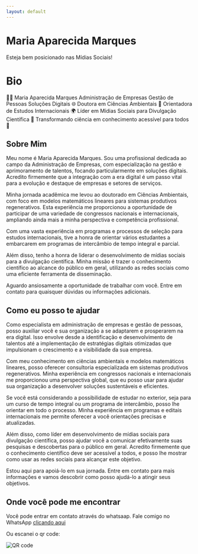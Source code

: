 ```yaml
---
layout: default
---
```


# Maria Aparecida Marques
Esteja bem posicionado nas Mídias Sociais!

# Bio
👩‍💼 Maria Aparecida Marques 
Administração de Empresas
Gestão de Pessoas 
Soluções Digitais 🌐
Doutora em Ciências Ambientais 🌿 Orientadora de Estudos Internacionais 🌍 
Líder em Mídias Sociais para Divulgação Científica 🔬 
Transformando ciência em conhecimento acessível para todos 🚀


## Sobre Mim 

Meu nome é Maria Aparecida Marques. Sou uma profissional dedicada ao campo da Administração de Empresas, com especialização na gestão e aprimoramento de talentos, focando particularmente em soluções digitais. Acredito firmemente que a integração com a era digital é um passo vital para a evolução e destaque de empresas e setores de serviços.

Minha jornada acadêmica me levou ao doutorado em Ciências Ambientais, com foco em modelos matemáticos lineares para sistemas produtivos regenerativos. Esta experiência me proporcionou a oportunidade de participar de uma variedade de congressos nacionais e internacionais, ampliando ainda mais a minha perspectiva e competência profissional.

Com uma vasta experiência em programas e processos de seleção para estudos internacionais, tive a honra de orientar vários estudantes a embarcarem em programas de intercâmbio de tempo integral e parcial.

Além disso, tenho a honra de liderar o desenvolvimento de mídias sociais para a divulgação científica. Minha missão é trazer o conhecimento científico ao alcance do público em geral, utilizando as redes sociais como uma eficiente ferramenta de disseminação.

Aguardo ansiosamente a oportunidade de trabalhar com você. Entre em contato para quaisquer dúvidas ou informações adicionais.


## Como eu posso te ajudar
Como especialista em administração de empresas e gestão de pessoas, posso auxiliar você e sua organização a se adaptarem e prosperarem na era digital. Isso envolve desde a identificação e desenvolvimento de talentos até a implementação de estratégias digitais otimizadas que impulsionam o crescimento e a visibilidade da sua empresa.

Com meu conhecimento em ciências ambientais e modelos matemáticos lineares, posso oferecer consultoria especializada em sistemas produtivos regenerativos. Minha experiência em congressos nacionais e internacionais me proporcionou uma perspectiva global, que eu posso usar para ajudar sua organização a desenvolver soluções sustentáveis e eficientes.

Se você está considerando a possibilidade de estudar no exterior, seja para um curso de tempo integral ou um programa de intercâmbio, posso lhe orientar em todo o processo. Minha experiência em programas e editais internacionais me permite oferecer a você orientações precisas e atualizadas.

Além disso, como líder em desenvolvimento de mídias sociais para divulgação científica, posso ajudar você a comunicar efetivamente suas pesquisas e descobertas para o público em geral. Acredito firmemente que o conhecimento científico deve ser acessível a todos, e posso lhe mostrar como usar as redes sociais para alcançar este objetivo.

Estou aqui para apoiá-lo em sua jornada. Entre em contato para mais informações e vamos descobrir como posso ajudá-lo a atingir seus objetivos.


## Onde você pode me encontrar

Você pode entrar em contato através do whatsaap.
Fale comigo no WhatsApp [clicando aqui](https://wa.me/qr/N7ZWKXS2XDGHL1)


Ou escanei o qr code:

![QR code](mariamarquesadm.github.io/images/wz.png)

<!---

Ou escanei o qr code:

![QR code](mariamarquesadm.github.io/images/wz.png)


Text can be **bold**, _italic_, or ~~strikethrough~~.

[Link to another page](./another-page.html).

There should be whitespace between paragraphs.

There should be whitespace between paragraphs. We recommend including a README, or a file with information about your project.

# Header 1

This is a normal paragraph following a header. GitHub is a code hosting platform for version control and collaboration. It lets you and others work together on projects from anywhere.

## Header 2

> This is a blockquote following a header.
>
> When something is important enough, you do it even if the odds are not in your favor.

### Header 3

```js
// Javascript code with syntax highlighting.
var fun = function lang(l) {
  dateformat.i18n = require('./lang/' + l)
  return true;
}
```

```ruby
# Ruby code with syntax highlighting
GitHubPages::Dependencies.gems.each do |gem, version|
  s.add_dependency(gem, "= #{version}")
end
```

#### Header 4

*   This is an unordered list following a header.
*   This is an unordered list following a header.
*   This is an unordered list following a header.

##### Header 5

1.  This is an ordered list following a header.
2.  This is an ordered list following a header.
3.  This is an ordered list following a header.

###### Header 6

| head1        | head two          | three |
|:-------------|:------------------|:------|
| ok           | good swedish fish | nice  |
| out of stock | good and plenty   | nice  |
| ok           | good `oreos`      | hmm   |
| ok           | good `zoute` drop | yumm  |

### There's a horizontal rule below this.

* * *

### Here is an unordered list:

*   Item foo
*   Item bar
*   Item baz
*   Item zip

### And an ordered list:

1.  Item one
1.  Item two
1.  Item three
1.  Item four

### And a nested list:

- level 1 item
  - level 2 item
  - level 2 item
    - level 3 item
    - level 3 item
- level 1 item
  - level 2 item
  - level 2 item
  - level 2 item
- level 1 item
  - level 2 item
  - level 2 item
- level 1 item

### Small image

![Octocat](https://github.githubassets.com/images/icons/emoji/octocat.png)

### Large image

![Branching](https://guides.github.com/activities/hello-world/branching.png)


### Definition lists can be used with HTML syntax.

<dl>
<dt>Name</dt>
<dd>Godzilla</dd>
<dt>Born</dt>
<dd>1952</dd>
<dt>Birthplace</dt>
<dd>Japan</dd>
<dt>Color</dt>
<dd>Green</dd>
</dl>

```
Long, single-line code blocks should not wrap. They should horizontally scroll if they are too long. This line should be long enough to demonstrate this.
```

```
The final element.
```
-->
